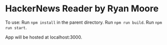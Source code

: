 # HackerNews Reader by Ryan Moore

To use:
Run `npm install` in the parent directory.
Run `npm run build`.
Run `npm run start`.

App will be hosted at localhost:3000.